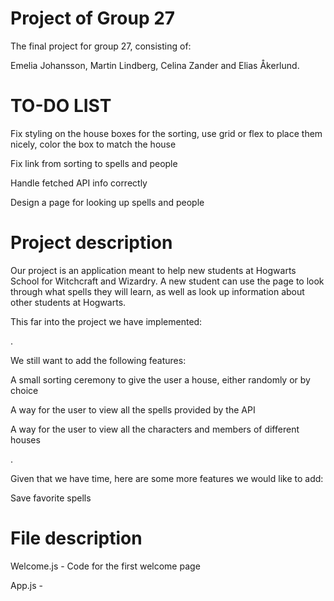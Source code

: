 # Project of Group 27

The final project for group 27, consisting of:

Emelia Johansson, Martin Lindberg, Celina Zander and Elias Åkerlund.

# TO-DO LIST

Fix styling on the house boxes for the sorting, use grid or flex to place them nicely, color the box to match the house

Fix link from sorting to spells and people

Handle fetched API info correctly

Design a page for looking up spells and people


# Project description

Our project is an application meant to help new students at Hogwarts School for Witchcraft and Wizardry. A new student can use the page to look through what spells they will learn, as well as look up information about other students at Hogwarts.

This far into the project we have implemented:

.

We still want to add the following features:

A small sorting ceremony to give the user a house, either randomly or by choice

A way for the user to view all the spells provided by the API

A way for the user to view all the characters and members of different houses
  
.

Given that we have time, here are some more features we would like to add:

Save favorite spells
   
  
# File description

Welcome.js - Code for the first welcome page

App.js - 
